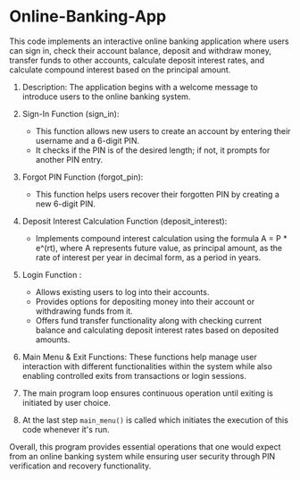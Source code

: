 # Online-Banking-App
This code implements an interactive online banking application where users can sign in, check their account balance, deposit and withdraw money, transfer funds to other accounts, calculate deposit interest rates, and calculate compound interest based on the principal amount.
1. Description:
   The application begins with a welcome message to introduce users to the online banking system.
   
2. Sign-In Function (sign_in):
   - This function allows new users to create an account by entering their username and a 6-digit PIN.
   - It checks if the PIN is of the desired length; if not, it prompts for another PIN entry.
   
3. Forgot PIN Function (forgot_pin):
   - This function helps users recover their forgotten PIN by creating a new 6-digit PIN.

4. Deposit Interest Calculation Function (deposit_interest):
   - Implements compound interest calculation using the formula A = P * e^(rt), where A represents future value,  as principal amount,  as the rate of interest per year in decimal form, as a period in years.

5. Login Function :
    - Allows existing users to log into their accounts.
    - Provides options for depositing money into their account or withdrawing funds from it.
    - Offers fund transfer functionality along with checking current balance and calculating deposit interest rates based on deposited amounts.

6. Main Menu & Exit Functions: 
    These functions help manage user interaction with different functionalities within the system while also enabling controlled exits from transactions or login sessions.

7. The main program loop ensures continuous operation until exiting is initiated by user choice.

8. At the last step `main_menu()` is called which initiates the execution of this code whenever it's run.


Overall, this program provides essential operations that one would expect from an online banking system while ensuring user security through PIN verification and recovery functionality.

